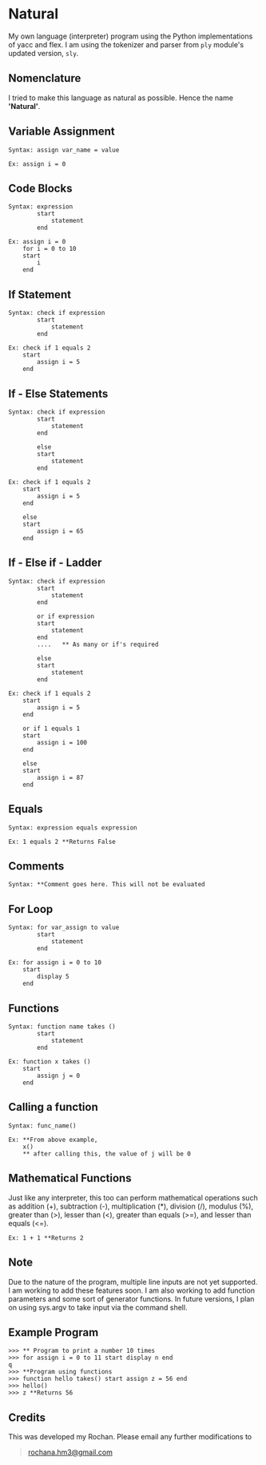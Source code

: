 # Natural

My own language (interpreter) program using the Python implementations of yacc and flex.
I am using the tokenizer and parser from `ply` module's updated version, `sly`. 


## Nomenclature
I tried to make this language as natural as possible. Hence the name **'Natural'**.

## Variable Assignment

    Syntax: assign var_name = value
    
    Ex: assign i = 0


## Code Blocks

    Syntax: expression
		    start
			    statement
			end
		
	Ex: assign i = 0
		for i = 0 to 10
		start
			i
		end

## If Statement

    Syntax: check if expression
		    start
			    statement
			end
		
	Ex: check if 1 equals 2
		start
			assign i = 5
		end
## If - Else Statements

    Syntax: check if expression
		    start
			    statement
			end
			
			else
			start
				statement
			end
		
	Ex: check if 1 equals 2
		start
			assign i = 5
		end
			
		else 
		start
			assign i = 65
		end
## If - Else if - Ladder 

    Syntax: check if expression
		    start
			    statement
			end
			
			or if expression
			start
				statement
			end
			....   ** As many or if's required
			
			else
			start
				statement
			end
		
	Ex: check if 1 equals 2
		start
			assign i = 5
		end
		
		or if 1 equals 1
		start
			assign i = 100
		end
		
		else
		start
			assign i = 87
		end

## Equals

    Syntax: expression equals expression
	    
	Ex: 1 equals 2 **Returns False
## Comments

    Syntax: **Comment goes here. This will not be evaluated
## For Loop

    Syntax: for var_assign to value
		    start
			    statement
			end
			
	Ex:	for assign i = 0 to 10
		start
			display 5
		end 
## Functions

    Syntax: function name takes ()
		    start 
			    statement
			end
			
	Ex: function x takes ()
		start
			assign j = 0
		end
## Calling a function

    Syntax: func_name()
    
    Ex: **From above example,
	    x() 
	    ** after calling this, the value of j will be 0
## Mathematical Functions
Just like any interpreter, this too can perform mathematical operations such as addition (+), subtraction (-), multiplication (*), division (/), modulus (%), greater than (>), lesser than (<), greater than equals (>=), and lesser than equals (<=).

    Ex: 1 + 1 **Returns 2
## Note
Due to the nature of the program, multiple line inputs are not yet supported. I am working to add these features soon. I am also working to add function parameters and some sort of generator functions.
In future versions, I plan on using sys.argv to take input via the command shell.
## Example Program

    >>> ** Program to print a number 10 times
    >>> for assign i = 0 to 11 start display n end
    q
    >>> **Program using functions
    >>> function hello takes() start assign z = 56 end
    >>> hello()
    >>> z **Returns 56
## Credits
This was developed my Rochan. Please email any further modifications to 

> rochana.hm3@gmail.com
